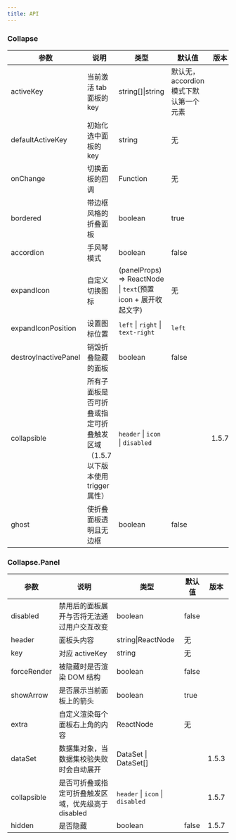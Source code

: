 ```yaml
---
title: API
---
```


### Collapse

| 参数 | 说明 | 类型 | 默认值 | 版本 |
| --- | --- | --- | --- | --- |
| activeKey | 当前激活 tab 面板的 key | string\[]\|string | 默认无，accordion模式下默认第一个元素 | |
| defaultActiveKey | 初始化选中面板的 key | string | 无 | |
| onChange | 切换面板的回调 | Function | 无 | |
| bordered | 带边框风格的折叠面板 | boolean | true | |
| accordion | 手风琴模式	 | boolean | false | |
| expandIcon | 自定义切换图标 | (panelProps) => ReactNode \| `text`(预置icon + 展开收起文字) | 无 | |
| expandIconPosition | 设置图标位置 | `left` \| `right` \| `text-right` | `left` | |
| destroyInactivePanel | 销毁折叠隐藏的面板 | boolean | false | |
| collapsible | 所有子面板是否可折叠或指定可折叠触发区域（1.5.7 以下版本使用 trigger 属性） | `header` \| `icon` \| `disabled` | | 1.5.7 |
| ghost | 使折叠面板透明且无边框 | boolean | false | |

### Collapse.Panel

| 参数 | 说明 | 类型 | 默认值 | 版本 |
| --- | --- | --- | --- | --- |
| disabled | 禁用后的面板展开与否将无法通过用户交互改变 | boolean | false | |
| header | 面板头内容 | string\|ReactNode | 无 | |
| key | 对应 activeKey | string | 无 | |
| forceRender | 被隐藏时是否渲染 DOM 结构 | boolean | false | |
| showArrow	| 是否展示当前面板上的箭头	| boolean	|  true | |
| extra	| 自定义渲染每个面板右上角的内容 | ReactNode | 无 |	 |
| dataSet	| 数据集对象，当数据集校验失败时会自动展开 | DataSet \| DataSet[] |  | 1.5.3 |
| collapsible | 是否可折叠或指定可折叠触发区域，优先级高于 disabled | `header` \| `icon` \| `disabled` | | 1.5.7 |
| hidden | 是否隐藏 | boolean  | false | 1.5.7 |
